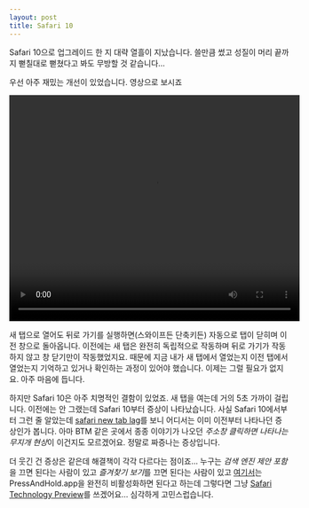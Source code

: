 ```yaml
---
layout: post
title: Safari 10
---
```


Safari 10으로 업그레이드 한 지 대략 열흘이 지났습니다. 쓸만큼 썼고 성질이 머리 끝까지 뻗칠대로 뻗쳤다고 봐도 무방할 것 같습니다… 

우선 아주 재밌는 개선이 있었습니다. 영상으로 보시죠

<video width="523" height="408" controls>
 <source src="http://d.pr/v/S7DC">
Your browser does not support the video tag.
</video>

새 탭으로 열어도 뒤로 가기를 실행하면(스와이프든 단축키든) 자동으로 탭이 닫히며 이전 창으로 돌아옵니다. 이전에는 새 탭은 완전히 독립적으로 작동하며 뒤로 가기가 작동하지 않고 창 닫기만이 작동했었지요. 때문에 지금 내가 새 탭에서 열었는지 이전 탭에서 열었는지 기억하고 있거나 확인하는 과정이 있어야 했습니다. 이제는 그럴 필요가 없지요. 아주 마음에 듭니다.

하지만 Safari 10은 아주 치명적인 결함이 있었죠. 새 탭을 여는데 거의 5초 가까이 걸립니다. 이전에는 안 그랬는데 Safari 10부터 증상이 나타났습니다. 사실 Safari 10에서부터 그런 줄 알았는데 [safari new tab lag](https://www.google.co.kr/search?num=40&newwindow=1&q=safari+new+tab+lag&oq=safari+new+tab+lag&gs_l=serp.3..0i19k1.4905.7911.0.8025.12.10.2.0.0.0.136.820.1j6.7.0....0...1c.1j4.64.serp..3.9.825...0j35i39k1j0i30k1j0i8i13i30i19k1j0i8i30k1j0i30i19k1j0i8i30i19k1j0i5i30i19k1.f8oAOXS34pI)를 보니 어디서는 이미 이전부터 나타나던 증상인가 봅니다. 아마 BTM 같은 곳에서 종종 이야기가 나오던 *주소창 클릭하면 나타나는 무지개 현상*이 이건지도 모르겠어요. 정말로 짜증나는 증상입니다. 

더 웃긴 건 증상은 같은데 해결책이 각각 다르다는 점이죠… 누구는 *검색 엔진 제안 포함*을 끄면 된다는 사람이 있고 *즐겨찾기 보기*를 끄면 된다는 사람이 있고 [여기서](http://apple.stackexchange.com/a/228583)는 PressAndHold.app을 완전히 비활성화하면 된다고 하는데 그렇다면 그냥 [Safari Technology Preview](https://developer.apple.com/safari/technology-preview/)를 쓰겠어요… 심각하게 고민스럽습니다.

